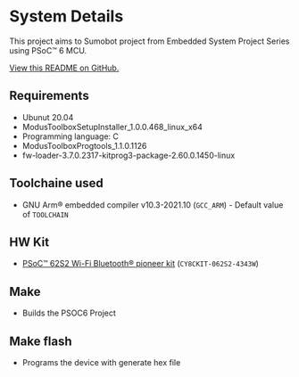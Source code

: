 # System Details 

This project aims to Sumobot project from Embedded System Project Series using PSoC&trade; 6 MCU.


[View this README on GitHub.](https://github.com/hariudkmr/sumobot)


## Requirements

- Ubunut 20.04 
- ModusToolboxSetupInstaller_1.0.0.468_linux_x64
- Programming language: C
- ModusToolboxProgtools_1.1.0.1126
- fw-loader-3.7.0.2317-kitprog3-package-2.60.0.1450-linux


## Toolchaine used

- GNU Arm® embedded compiler v10.3-2021.10 (`GCC_ARM`) - Default value of `TOOLCHAIN`


## HW Kit 

- [PSoC&trade; 62S2 Wi-Fi Bluetooth&reg; pioneer kit](https://www.cypress.com/CY8CKIT-062S2-43012) (`CY8CKIT-062S2-4343W`)


## Make 

- Builds the PSOC6 Project

## Make flash

- Programs the device with generate hex file


